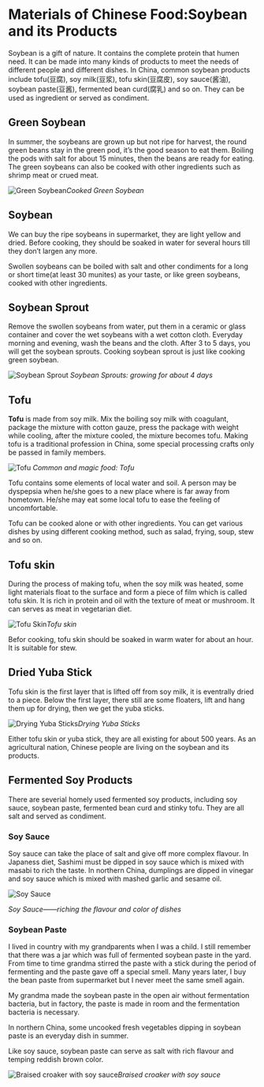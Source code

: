 # Materials of Chinese Food:Soybean and its Products

Soybean is a gift of nature. It contains the complete protein that humen need. It can be made into many kinds of products to meet the needs of different people and different dishes. In China, common soybean products include tofu(豆腐), soy milk(豆浆), tofu skin(豆腐皮), soy sauce(酱油), soybean paste(豆酱), fermented bean curd(腐乳) and so on. They can be used as ingredient or served as condiment. 

## Green Soybean

In summer, the soybeans are grown up but not ripe for harvest, the round green beans stay in the green pod, it’s the good season to eat them. Boiling the pods with salt for about 15 minutes, then the beans are ready for eating. The green soybeans can also be cooked with other ingredients such as shrimp meat or crued meat.

![Green Soybean](greenSoybean.jpg)*Cooked Green Soybean*

## Soybean

We can buy the ripe soybeans in supermarket, they are light yellow and dried. Before cooking, they should be soaked in water for several hours till they don’t largen any more.

Swollen soybeans can be boiled with salt and other condiments for a long or short time(at least 30 munites) as your taste, or like green soybeans, cooked with other ingredients.

## Soybean Sprout

Remove the swollen soybeans from water, put them in a ceramic or glass container and cover the wet soybeans with a wet cotton cloth. Everyday morning and evening, wash the beans and the cloth. After 3 to 5 days, you will get the soybean sprouts. Cooking soybean sprout is just like cooking green soybean.    

![Soybean Sprout](sprout.jpg)
*Soybean Sprouts: growing for about 4 days*

## Tofu

**Tofu** is made from soy milk. Mix the boiling soy milk with coagulant, package the mixture with cotton gauze, press the package with weight while cooling, after the mixture cooled, the mixture becomes tofu. Making tofu is a traditional profession in China, some special processing crafts only be passed in family members. 

![Tofu](tofu.jpeg)
*Common and magic food: Tofu*



Tofu contains some elements of local water and soil. A person may be dyspepsia when he/she goes to a new place where is far away from hometown. He/she may eat some local tofu to ease the feeling of uncomfortable. 



Tofu can be cooked alone or with other ingredients. You can get various dishes by using different cooking method, such as salad, frying, soup, stew and so on. 



## Tofu skin

During the process of making tofu, when the soy milk was heated, some light materials float to the surface and form a piece of film which is called tofu skin. It is rich in protein and oil with the texture of meat or mushroom. It can serves as meat in vegetarian diet. 

![Tofu Skin](tofu_skin.jpeg)*Tofu skin*



Befor cooking, tofu skin should be soaked in warm water for about an hour. It is suitable for stew.     



## Dried Yuba Stick

Tofu skin is the first layer that is lifted off from soy milk, it is eventrally dried to a piece. Below the first layer, there still are some floaters, lift and hang them up for drying, then we get the yuba sticks.  

![Drying Yuba Sticks](yuba_sticks.jpeg)*Drying Yuba Sticks*



Either tofu skin or yuba stick, they are all existing for about 500 years. As an agricultural nation, Chinese people are living on the soybean and its products.



## Fermented Soy Products

There are severial homely used fermented soy products, including soy sauce, soybean paste,  fermented bean curd and stinky tofu. They are all salt and served as condiment.

### Soy Sauce

Soy sauce can take the place of salt and give off more complex flavour.  In Japaness diet, Sashimi must be dipped in soy sauce which is mixed with masabi to rich the taste. In northern China, dumplings are dipped in vinegar and soy sauce which is mixed with mashed garlic and sesame oil.  

![Soy Sauce](Soy_sauce.jpg)

*Soy Sauce——riching the flavour and color of dishes*

### Soybean Paste

I lived in country with my grandparents when I was a child. I still remember that there was a jar which was full of fermented soybean paste in the yard. From time to time grandma  stirred the paste with a stick during the period of fermenting and the paste gave off a special smell. Many years later, I buy the bean paste from supermarket but I never meet the same smell again.



My grandma made the soybean paste in the open air without fermentation bacteria, but in factory, the paste is made in room and the fermentation bacteria is necessary.



In northern China, some uncooked fresh vegetables dipping in soybean paste is an everyday dish in summer.



Like soy sauce, soybean paste can serve as salt with rich flavour and temping reddish brown color. 

![Braised croaker with soy sauce](paste-fish.jpg)*Braised croaker with soy sauce*



